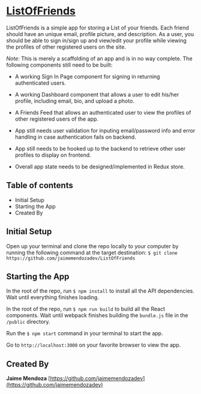 # [ListOfFriends](https://github.com/jaimemendozadev/ListOfFriends)


ListOfFriends is a simple app for storing a List of your friends. Each friend should have an unique email, profile picture, and description. As a user, you should be able to sign in/sign up and view/edit your profile while viewing the profiles of other registered users on the site.

*Note*: This is merely a scaffolding of an app and is in no way complete. The following components still need to be built:

- A working Sign In Page component for signing in returning authenticated users.

- A working Dashboard component that allows a user to edit his/her profile, including email, bio, and upload a photo.

- A Friends Feed that allows an authenticated user to view the profiles of other registered users of the app.

- App still needs user validation for inputing email/password info and error handling in case authentication fails on backend.

- App still needs to be hooked up to the backend to retrieve other user profiles to display on frontend.

- Overall app state needs to be designed/implemented in Redux store.


## Table of contents

- Initial Setup
- Starting the App
- Created By

## Initial Setup

Open up your terminal and clone the repo locally to your computer by running the following command at the target destination: `$ git clone https://github.com/jaimemendozadev/ListOfFriends`


## Starting the App

In the root of the repo, run `$ npm install` to install all the API dependencies. Wait until everything finishes loading.

In the root of the repo, run `$ npm run build` to build all the React components. Wait until webpack finishes building the `bundle.js` file in the `/public` directory.

Run the `$ npm start` command in your terminal to start the app.

Go to `http://localhost:3000` on your favorite browser to view the app.

## Created By

**Jaime Mendoza**
[https://github.com/jaimemendozadev](https://github.com/jaimemendozadev)